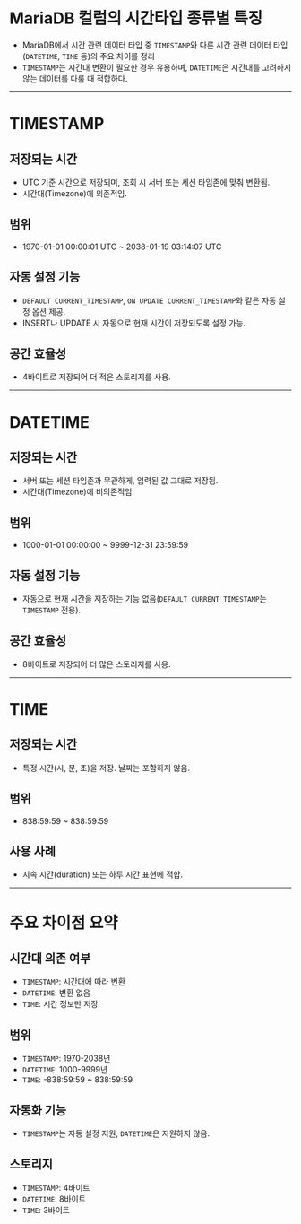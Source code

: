 # MariaDB 컬럼의 시간타입 종류별 특징

- MariaDB에서 시간 관련 데이터 타입 중 `TIMESTAMP`와 다른 시간 관련 데이터 타입(`DATETIME`, `TIME` 등)의 주요 차이를 정리
- `TIMESTAMP`는 시간대 변환이 필요한 경우 유용하며, `DATETIME`은 시간대를 고려하지 않는 데이터를 다룰 때 적합하다.

---

# TIMESTAMP

## **저장되는 시간**

- UTC 기준 시간으로 저장되며, 조회 시 서버 또는 세션 타임존에 맞춰 변환됨.
- 시간대(Timezone)에 의존적임.

## **범위**

- 1970-01-01 00:00:01 UTC ~ 2038-01-19 03:14:07 UTC

## **자동 설정 기능**

- `DEFAULT CURRENT_TIMESTAMP`, `ON UPDATE CURRENT_TIMESTAMP`와 같은 자동 설정 옵션 제공.
- INSERT나 UPDATE 시 자동으로 현재 시간이 저장되도록 설정 가능.

## **공간 효율성**

- 4바이트로 저장되어 더 적은 스토리지를 사용.

---

# DATETIME

## **저장되는 시간**

- 서버 또는 세션 타임존과 무관하게, 입력된 값 그대로 저장됨.
- 시간대(Timezone)에 비의존적임.

## **범위**

- 1000-01-01 00:00:00 ~ 9999-12-31 23:59:59

## **자동 설정 기능**

- 자동으로 현재 시간을 저장하는 기능 없음(`DEFAULT CURRENT_TIMESTAMP`는 `TIMESTAMP` 전용).

## **공간 효율성**

- 8바이트로 저장되어 더 많은 스토리지를 사용.

---

# TIME

## **저장되는 시간**

- 특정 시간(시, 분, 초)을 저장. 날짜는 포함하지 않음.

## **범위**

- 838:59:59 ~ 838:59:59

## **사용 사례**

- 지속 시간(duration) 또는 하루 시간 표현에 적합.

---

# 주요 차이점 요약

## **시간대 의존 여부**

- `TIMESTAMP`: 시간대에 따라 변환
- `DATETIME`: 변환 없음
- `TIME`: 시간 정보만 저장

## **범위**

- `TIMESTAMP`: 1970-2038년
- `DATETIME`: 1000-9999년
- `TIME`: -838:59:59 ~ 838:59:59

## **자동화 기능**

- `TIMESTAMP`는 자동 설정 지원, `DATETIME`은 지원하지 않음.

## **스토리지**

- `TIMESTAMP`: 4바이트
- `DATETIME`: 8바이트
- `TIME`: 3바이트